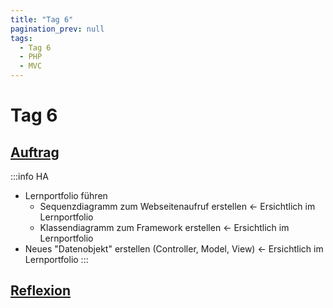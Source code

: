 ```yaml
---
title: "Tag 6"
pagination_prev: null
tags:
  - Tag 6
  - PHP
  - MVC
---
```


# Tag 6

## [Auftrag](./auftrag.md)

:::info HA
- Lernportfolio führen 
  - Sequenzdiagramm zum Webseitenaufruf erstellen <- Ersichtlich im Lernportfolio
  - Klassendiagramm zum Framework erstellen <- Ersichtlich im Lernportfolio
- Neues "Datenobjekt" erstellen (Controller, Model, View) <- Ersichtlich im Lernportfolio
:::

## [Reflexion](./reflexion.md)